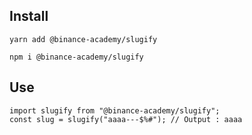 ## Install

`yarn add @binance-academy/slugify`

`npm i @binance-academy/slugify`

## Use

```
import slugify from "@binance-academy/slugify";
const slug = slugify("aaaa---$%#"); // Output : aaaa
```
